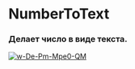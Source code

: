 # NumberToText
<h3>Делает число в виде текста.</h3>
<a href="https://ibb.co/LPWRRsB"><img src="https://i.ibb.co/LPWRRsB/w-De-Pm-Mpe0-QM.jpg" alt="w-De-Pm-Mpe0-QM" border="0"></a>
